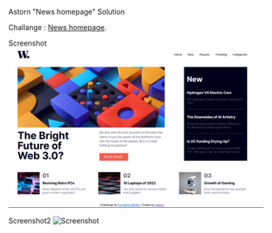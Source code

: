Astorn "News homepage" Solution

Challange : [News homepage](https://www.frontendmentor.io/challenges/news-homepage-H6SWTa1MFl).

Screenshot
![Screenshot](/assets//images/screenshoot.png)

Screenshot2
![Screenshot](/assets//images/screenshoot2.png)

